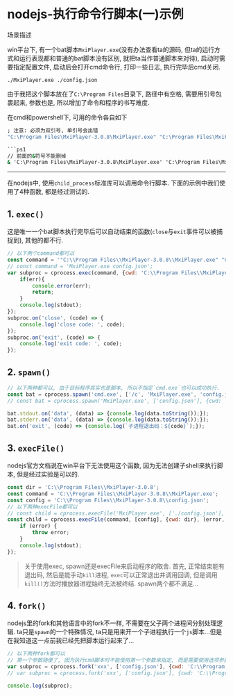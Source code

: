 # nodejs-执行命令行脚本(一)示例

场景描述

win平台下, 有一个bat脚本`MxiPlayer.exe`(没有办法查看ta的源码, 但ta的运行方式和运行表现都和普通的bat脚本没有区别, 就把ta当作普通脚本来对待), 启动时需要指定配置文件, 启动后会打开cmd命令行, 打印一些日志, 执行完毕后cmd关闭.

```
./MxiPlayer.exe ./config.json
```

由于我把这个脚本放在了`C:\Program Files`目录下, 路径中有空格, 需要用引号包裹起来, 参数也是, 所以增加了命令和程序的书写难度. 

在cmd和powershell下, 可用的命令各自如下

```bat
; 注意: 必须为双引号, 单引号会出错
"C:\Program Files\MxiPlayer-3.0.8\MxiPlayer.exe" "C:\Program Files\MxiPlayer-3.0.8\config.json"

```ps1
// 前面的&符号不能删掉
& 'C:\Program Files\MxiPlayer-3.0.8\MxiPlayer.exe' 'C:\Program Files\MxiPlayer-3.0.8\config.json'
```

------

在nodejs中, 使用`child_process`标准库可以调用命令行脚本. 下面的示例中我们使用了4种函数, 都是经过测试的.

## 1. `exec()`

这是唯一一个bat脚本执行完毕后可以自动结束的函数(`close`与`exit`事件可以被捕捉到), 其他的都不行.

```js
// 以下两个command都可以
const command = '"C:\\Program Files\\MxiPlayer-3.0.8\\MxiPlayer.exe" "C:\\Program Files\\MxiPlayer-3.0.8\\config.json"';
// const command = 'MxiPlayer.exe config.json';
var subproc = cprocess.exec(command, {cwd: 'C:\\Program Files\\MxiPlayer-3.0.8'}, (err, stdout, stderr) => {
    if(err){
        console.error(err);
        return;
    }
    console.log(stdout);
});
subproc.on('close', (code) => {
    console.log('close code: ', code);
});
subproc.on('exit', (code) => {
    console.log('exit code: ', code);
});
```

## 2. `spawn()`

```js
// 以下两种都可以, 由于目标程序其实也是脚本, 所以不指定`cmd.exe`也可以成功执行.
const bat = cprocess.spawn('cmd.exe', ['/c', 'MxiPlayer.exe', 'config.json'], {cwd: 'C:\\Program Files\\MxiPlayer-3.0.8'});
// const bat = cprocess.spawn('MxiPlayer.exe', ['config.json'], {cwd: 'C:\\Program Files\\MxiPlayer-3.0.8'});

bat.stdout.on('data', (data) => {console.log(data.toString());});
bat.stderr.on('data', (data) => {console.log(data.toString());});
bat.on('exit', (code) => {console.log(`子进程退出码：${code}`);});
```

## 3. `execFile()`

nodejs官方文档说在win平台下无法使用这个函数, 因为无法创建子shell来执行脚本, 但是经过实验是可以的.

```js
const dir = 'C:\\Program Files\\MxiPlayer-3.0.8';
const command = 'C:\\Program Files\\MxiPlayer-3.0.8\\MxiPlayer.exe';
const config = 'C:\\Program Files\\MxiPlayer-3.0.8\\config.json';
// 以下两种execFile都可以
// const child = cprocess.execFile('MxiPlayer.exe', ['./config.json'], {cwd: dir}, (error, stdout, stderr) => {
const child = cprocess.execFile(command, [config], {cwd: dir}, (error, stdout, stderr) => {
    if (error) {
        throw error;
    }
    console.log(stdout);
});
```

> 关于使用exec, spawn还是execFile来启动程序的取舍. 首先, 正常结束能有退出码, 然后是能手动`kill`进程, `exec`可以正常退出并调用回调, 但是调用`kill()`方法时播放器进程始终无法被终结. spawn两个都不满足...

## 4. `fork()`

nodejs里的fork和其他语言中的fork不一样, 不需要在父子两个进程间分别处理逻辑. ta只是`spawn`的一个特殊情况, ta只是用来开一个子进程执行一个`js`脚本...但是在我知道这一点前我已经先把脚本运行起来了...

```js
// 以下两种fork都可以
// 第一个参数随便了, 因为执行cmd脚本时不能使用第一个参数来指定, 而是需要使用选项参数中的`execPath`
var subproc = cprocess.fork('xxx', ['config.json'], {cwd: 'C:\\Program Files\\MxiPlayer-3.0.8', execPath: 'MxiPlayer.exe'});
// var subproc = cprocess.fork('xxx', ['config.json'], {cwd: 'C:\\Program Files\\MxiPlayer-3.0.8', execPath: 'C:\\Program Files\\MxiPlayer-3.0.8\\MxiPlayer.exe'});

console.log(subproc);
```